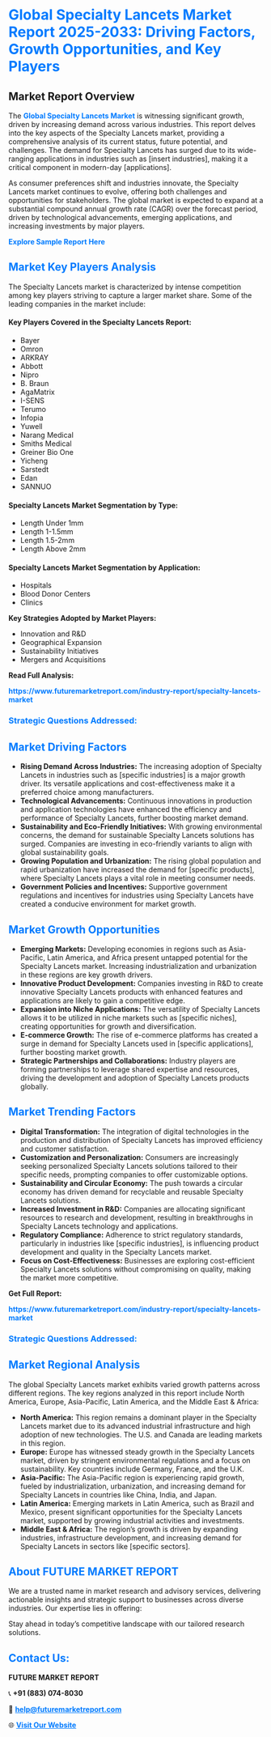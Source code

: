 <h1 style="color: #007BFF;">Global Specialty Lancets Market Report 2025-2033: Driving Factors, Growth Opportunities, and Key Players</h1>

<section id="overview">
<h2>Market Report Overview</h2>
<p>The <a href="https://www.futuremarketreport.com/industry-report/specialty-lancets-market" style="color: #007BFF; text-decoration: none;"><strong>Global Specialty Lancets Market</strong></a> is witnessing significant growth, driven by increasing demand across various industries. This report delves into the key aspects of the Specialty Lancets market, providing a comprehensive analysis of its current status, future potential, and challenges. The demand for Specialty Lancets has surged due to its wide-ranging applications in industries such as [insert industries], making it a critical component in modern-day [applications].</p>
<p>As consumer preferences shift and industries innovate, the Specialty Lancets market continues to evolve, offering both challenges and opportunities for stakeholders. The global market is expected to expand at a substantial compound annual growth rate (CAGR) over the forecast period, driven by technological advancements, emerging applications, and increasing investments by major players.</p>
</section>

<section id="overview">
<p><a href="https://www.futuremarketreport.com/request-sample/reportId=78642" style="color: #007BFF; text-decoration: none;"><strong>Explore Sample Report Here</strong></a></p>
</section>

<section id="key-players">
<h2 style="color: #007BFF;">Market Key Players Analysis</h2>
<p>The Specialty Lancets market is characterized by intense competition among key players striving to capture a larger market share. Some of the leading companies in the market include:</p>
<h4>Key Players Covered in the Specialty Lancets Report:</h4>
<ul><li>Bayer</li><li>Omron</li><li>ARKRAY</li><li>Abbott</li><li>Nipro</li><li>B. Braun</li><li>AgaMatrix</li><li>I-SENS</li><li>Terumo</li><li>Infopia</li><li>Yuwell</li><li>Narang Medical</li><li>Smiths Medical</li><li>Greiner Bio One</li><li>Yicheng</li><li>Sarstedt</li><li>Edan</li><li>SANNUO</li></ul>
<h4>Specialty Lancets Market Segmentation by Type:</h4>
<ul><li>Length Under 1mm</li><li>Length 1-1.5mm</li><li>Length 1.5-2mm</li><li>Length Above 2mm</li></ul>

<h4>Specialty Lancets Market Segmentation by Application:</h4>
<ul><li>Hospitals</li><li>Blood Donor Centers</li><li>Clinics</li></ul>
<p><strong>Key Strategies Adopted by Market Players:</strong></p>
<ul>
<li>Innovation and R&D</li>
<li>Geographical Expansion</li>
<li>Sustainability Initiatives</li>
<li>Mergers and Acquisitions</li>
</ul>
</section>

<section>
<p><strong>Read Full Analysis: </strong></p><a href="https://www.futuremarketreport.com/industry-report/specialty-lancets-market" style="color: #007BFF; text-decoration: none;"><strong>https://www.futuremarketreport.com/industry-report/specialty-lancets-market</strong></a>
<h3 style="color: #007BFF;">Strategic Questions Addressed:</h3>
</section>

<section id="driving-factors">
<h2 style="color: #007BFF;">Market Driving Factors</h2>
<ul>
<li><strong>Rising Demand Across Industries:</strong> The increasing adoption of Specialty Lancets in industries such as [specific industries] is a major growth driver. Its versatile applications and cost-effectiveness make it a preferred choice among manufacturers.</li>
<li><strong>Technological Advancements:</strong> Continuous innovations in production and application technologies have enhanced the efficiency and performance of Specialty Lancets, further boosting market demand.</li>
<li><strong>Sustainability and Eco-Friendly Initiatives:</strong> With growing environmental concerns, the demand for sustainable Specialty Lancets solutions has surged. Companies are investing in eco-friendly variants to align with global sustainability goals.</li>
<li><strong>Growing Population and Urbanization:</strong> The rising global population and rapid urbanization have increased the demand for [specific products], where Specialty Lancets plays a vital role in meeting consumer needs.</li>
<li><strong>Government Policies and Incentives:</strong> Supportive government regulations and incentives for industries using Specialty Lancets have created a conducive environment for market growth.</li>
</ul>
</section>

<section id="growth-opportunities">
<h2 style="color: #007BFF;">Market Growth Opportunities</h2>
<ul>
<li><strong>Emerging Markets:</strong> Developing economies in regions such as Asia-Pacific, Latin America, and Africa present untapped potential for the Specialty Lancets market. Increasing industrialization and urbanization in these regions are key growth drivers.</li>
<li><strong>Innovative Product Development:</strong> Companies investing in R&D to create innovative Specialty Lancets products with enhanced features and applications are likely to gain a competitive edge.</li>
<li><strong>Expansion into Niche Applications:</strong> The versatility of Specialty Lancets allows it to be utilized in niche markets such as [specific niches], creating opportunities for growth and diversification.</li>
<li><strong>E-commerce Growth:</strong> The rise of e-commerce platforms has created a surge in demand for Specialty Lancets used in [specific applications], further boosting market growth.</li>
<li><strong>Strategic Partnerships and Collaborations:</strong> Industry players are forming partnerships to leverage shared expertise and resources, driving the development and adoption of Specialty Lancets products globally.</li>
</ul>
</section>

<section id="trending-factors">
<h2 style="color: #007BFF;">Market Trending Factors</h2>
<ul>
<li><strong>Digital Transformation:</strong> The integration of digital technologies in the production and distribution of Specialty Lancets has improved efficiency and customer satisfaction.</li>
<li><strong>Customization and Personalization:</strong> Consumers are increasingly seeking personalized Specialty Lancets solutions tailored to their specific needs, prompting companies to offer customizable options.</li>
<li><strong>Sustainability and Circular Economy:</strong> The push towards a circular economy has driven demand for recyclable and reusable Specialty Lancets solutions.</li>
<li><strong>Increased Investment in R&D:</strong> Companies are allocating significant resources to research and development, resulting in breakthroughs in Specialty Lancets technology and applications.</li>
<li><strong>Regulatory Compliance:</strong> Adherence to strict regulatory standards, particularly in industries like [specific industries], is influencing product development and quality in the Specialty Lancets market.</li>
<li><strong>Focus on Cost-Effectiveness:</strong> Businesses are exploring cost-efficient Specialty Lancets solutions without compromising on quality, making the market more competitive.</li>
</ul>
</section>

<section>
<p><strong>Get Full Report: </strong></p><a href="https://www.futuremarketreport.com/industry-report/specialty-lancets-market" style="color: #007BFF; text-decoration: none;"><strong>https://www.futuremarketreport.com/industry-report/specialty-lancets-market</strong></a>
<h3 style="color: #007BFF;">Strategic Questions Addressed:</h3>
</section>


<section id="regional-analysis">
<h2 style="color: #007BFF;">Market Regional Analysis</h2>
<p>The global Specialty Lancets market exhibits varied growth patterns across different regions. The key regions analyzed in this report include North America, Europe, Asia-Pacific, Latin America, and the Middle East & Africa:</p>
<ul>
<li><strong>North America:</strong> This region remains a dominant player in the Specialty Lancets market due to its advanced industrial infrastructure and high adoption of new technologies. The U.S. and Canada are leading markets in this region.</li>
<li><strong>Europe:</strong> Europe has witnessed steady growth in the Specialty Lancets market, driven by stringent environmental regulations and a focus on sustainability. Key countries include Germany, France, and the U.K.</li>
<li><strong>Asia-Pacific:</strong> The Asia-Pacific region is experiencing rapid growth, fueled by industrialization, urbanization, and increasing demand for Specialty Lancets in countries like China, India, and Japan.</li>
<li><strong>Latin America:</strong> Emerging markets in Latin America, such as Brazil and Mexico, present significant opportunities for the Specialty Lancets market, supported by growing industrial activities and investments.</li>
<li><strong>Middle East & Africa:</strong> The region’s growth is driven by expanding industries, infrastructure development, and increasing demand for Specialty Lancets in sectors like [specific sectors].</li>
</ul>
</section>

<footer>
<h2 style="color: #007BFF;">About FUTURE MARKET REPORT</h2>
<p>We are a trusted name in market research and advisory services, delivering actionable insights and strategic support to businesses across diverse industries. Our expertise lies in offering:</p>

<p>Stay ahead in today’s competitive landscape with our tailored research solutions.</p>

<h2 style="color: #007BFF;">Contact Us:</h2>
<p><strong>FUTURE MARKET REPORT</strong></p>
<p>📞 <strong>+91 (883) 074-8030</strong></p>
<p>📧 <strong><a href="mailto:help@futuremarketreport.com" style="color: #007BFF;">help@futuremarketreport.com</a></strong></p>
<p>🌐 <strong><a href="https://www.futuremarketreport.com/" style="color: #007BFF;">Visit Our Website</a></strong></p>
</footer>